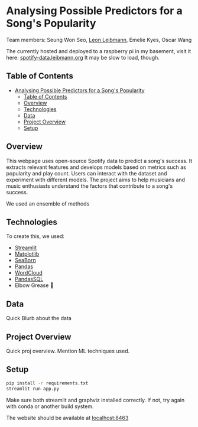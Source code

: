 
# Analysing Possible Predictors for a Song's Popularity

Team members:
Seung Won Seo, [Leon Leibmann](leibmann.org), Emelie Kyes, Oscar Wang

The currently hosted and deployed to a raspberry pi in my basement,
visit it here: [spotify-data.leibmann.org](spotify-data.leibmann.org)
It may be slow to load, though.

## Table of Contents

- [Analysing Possible Predictors for a Song's Popularity](#analysing-possible-predictors-for-a-songs-popularity)
  - [Table of Contents](#table-of-contents)
  - [Overview](#overview)
  - [Technologies](#technologies)
  - [Data](#data)
  - [Project Overview](#project-overview)
  - [Setup](#setup)

## Overview

This webpage uses open-source Spotify data to predict a song's success. It extracts relevant features and develops models based on metrics such as popularity and play count. Users can interact with the dataset and experiment with different models. The project aims to help musicians and music enthusiasts understand the factors that contribute to a song's success.


We used an ensemble of methods


## Technologies

To create this, we used:

- [Streamlit](https://streamlit.io)
- [Matplotlib](https://matplotlib.org)
- [SeaBorn](https://seaborn.pydata.org)
- [Pandas](https://pandas.pydata.org)
- [WordCloud](https://amueller.github.io/word_cloud/)
- [PandasSQL](https://pypi.org/project/pandasql/)
- Elbow Grease 💪

## Data

Quick Blurb about the data

## Project Overview

Quick proj overview. Mention ML techniques used.

## Setup

```bash
pip install -r requirements.txt
streamlit run app.py
```

Make sure both streamlit and graphviz installed correctly. If not, try
again with conda or another build system.

The website should be available at [localhost:8463](http://localhost:8463)
